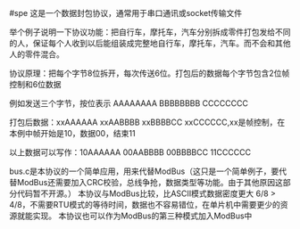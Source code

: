 #spe
这是一个数据封包协议，通常用于串口通讯或socket传输文件

举个例子说明一下协议功能：把自行车，摩托车，汽车分别拆成零件打包发给不同的人，保证每个人收到以后能组装成完整地自行车，摩托车，汽车。而不会和其他人的零件混合。

协议原理：把每个字节8位拆开，每次传送6位。打包后的数据每个字节包含2位帧控制和6位数据

例如发送三个字节，按位表示 AAAAAAAA BBBBBBBB CCCCCCCC

打包后数据：xxAAAAAA xxAABBBB xxBBBBCC xxCCCCCC,xx是帧控制，在本例中帧开始是10，数据00，结束11

以上数据可以写作：10AAAAAA 00AABBBB 00BBBBCC 11CCCCCC

bus.c是本协议的一个简单应用，用来代替ModBus（这只是一个简单例子，要代替ModBus还需要加入CRC校验，总线争抢，数据类型等功能。由于其他原因这部分代码暂不开源。）
本协议与ModBus比较，比ASCII模式数据密度更大 6/8 > 4/8，不需要RTU模式的等待时间，数据也不容易错位，在单片机中需要更少的资源就能实现。
本协议也可以作为ModBus的第三种模式加入ModBus中